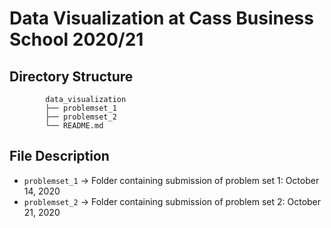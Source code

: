# Data Visualization at Cass Business School 2020/21

## **Directory Structure**

```
        data_visualization
        ├── problemset_1
        ├── problemset_2
        └── README.md
```

## File Description
-   `problemset_1` -> Folder containing submission of problem set 1: October 14, 2020
-   `problemset_2` -> Folder containing submission of problem set 2: October 21, 2020

